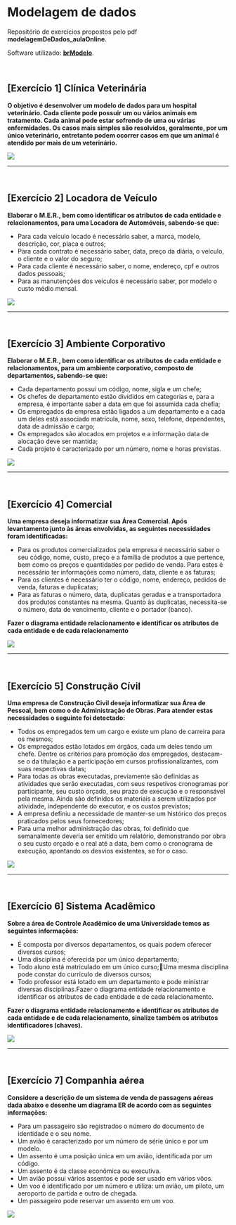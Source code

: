 # Modelagem de dados 
Repositório de exercícios propostos pelo pdf **modelagemDeDados_aulaOnline**.

Software utilizado: **[brModelo](http://www.sis4.com/brModelo/download.html)**.

<br>

## [Exercício 1] Clínica Veterinária
**O objetivo é desenvolver um modelo de dados para um hospital veterinário. Cada cliente pode possuir um ou vários animais em tratamento. Cada animal pode estar sofrendo de uma ou várias enfermidades. Os casos mais simples são resolvidos, geralmente, por um único veterinário, entretanto podem ocorrer casos em que um animal é atendido por mais de um veterinário.**

<img src="https://github.com/LeonarDev/Autoplay/blob/main/2_back-end/modelagem_db/Aulas_Autoplay/Exercicios/01.png?raw=true">

<hr>
<br>

## [Exercício 2] Locadora de Veículo
**Elaborar o M.E.R., bem como identificar os atributos de cada entidade e relacionamentos, para uma Locadora de Automóveis, sabendo-se que:**
- Para cada veículo locado é necessário saber, a marca, modelo, descrição, cor, placa e outros;
- Para cada contrato é necessário saber, data, preço da diária, o veículo, o cliente e o valor do seguro;
- Para cada cliente é necessário saber, o nome, endereço, cpf e outros dados pessoais;
- Para as manutenções dos veículos é necessário saber, por modelo o custo médio mensal.

<img src="https://github.com/LeonarDev/Autoplay/blob/main/2_back-end/modelagem_db/Aulas_Autoplay/Exercicios/02.png?raw=true">

<hr>
<br>

## [Exercício 3] Ambiente Corporativo
**Elaborar o M.E.R., bem como identificar os atributos de cada entidade e relacionamentos, para um ambiente corporativo, composto de departamentos, sabendo-se que:**
- Cada departamento possui um código, nome, sigla e um chefe;
- Os chefes de departamento estão divididos em categorias e, para a empresa, é importante saber a data em que foi assumida cada chefia; 
- Os empregados da empresa estão ligados a um departamento e a cada um deles está associado matrícula, nome, sexo, telefone, dependentes, data de admissão e cargo;
- Os empregados são alocados em projetos e a informação data de alocação deve ser mantida;
- Cada projeto é caracterizado por um número, nome e horas previstas.

<img src="https://github.com/LeonarDev/Autoplay/blob/main/2_back-end/modelagem_db/Aulas_Autoplay/Exercicios/03.png?raw=true">

<hr>
<br>

## [Exercício 4] Comercial
**Uma empresa deseja informatizar sua Área Comercial. Após levantamento junto às áreas envolvidas, as seguintes necessidades foram identificadas:**
- Para os produtos comercializados pela empresa é necessário saber o seu código, nome, custo, preço e a família de produtos a que pertence, bem como os preços e
quantidades por pedido de venda. Para estes é necessário ter informações como número, data, cliente e as faturas;
- Para os clientes é necessário ter o código, nome, endereço, pedidos de venda, faturas e duplicatas;
- Para as faturas o número, data, duplicatas geradas e a transportadora dos produtos constantes na mesma. Quanto às duplicatas, necessita-se o número, data de vencimento, cliente e o portador (banco).

**Fazer o diagrama entidade relacionamento e identificar os atributos de cada entidade e de cada relacionamento**

<img src="https://github.com/LeonarDev/Autoplay/blob/main/2_back-end/modelagem_db/Aulas_Autoplay/Exercicios/04.png?raw=true">

<hr>
<br>

## [Exercício 5] Construção Cívil
**Uma empresa de Construção Civil deseja informatizar sua Área de Pessoal, bem como o de Administração de Obras. Para atender estas necessidades o seguinte foi detectado:**
- Todos os empregados tem um cargo e existe um plano de carreira para os mesmos;
- Os empregados estão lotados em órgãos, cada um deles tendo um chefe. Dentre os critérios para promoção dos empregados, destacam-se o da titulação e a participação em cursos profissionalizantes, com suas respectivas datas;
- Para todas as obras executadas, previamente são definidas as atividades que serão executadas, com seus respetivos cronogramas por participante, seu custo orçado, seu prazo de execução e o responsável pela mesma. Ainda são definidos os materiais a serem utilizados por atividade, independente do executor, e os custos previstos;
- A empresa definiu a necessidade de manter-se um histórico dos preços praticados pelos seus fornecedores;
- Para uma melhor administração das obras, foi definido que semanalmente deveria ser emitido um relatório, demonstrando por obra o seu custo orçado e o real até a data, bem como o cronograma de execução, apontando os desvios existentes, se for o caso.

<img src="https://github.com/LeonarDev/Autoplay/blob/main/2_back-end/modelagem_db/Aulas_Autoplay/Exercicios/05.png?raw=true">

<hr>
<br>

## [Exercício 6] Sistema Acadêmico
**Sobre a área de Controle Acadêmico de uma Universidade temos as seguintes informações:**
- É composta por diversos departamentos, os quais podem oferecer diversos cursos;
- Uma disciplina é oferecida por um único departamento;
- Todo aluno está matriculado em um único curso;􀀀Uma mesma disciplina pode constar do currículo de diversos cursos;
- Todo professor está lotado em um departamento e pode ministrar diversas disciplinas.Fazer o diagrama entidade relacionamento e identificar os atributos de cada entidade e de cada relacionamento.

**Fazer o diagrama entidade relacionamento e identificar os atributos de cada entidade e de cada relacionamento, sinalize também os atributos identificadores (chaves).**

<img src="https://github.com/LeonarDev/Autoplay/blob/main/2_back-end/modelagem_db/Aulas_Autoplay/Exercicios/06.png?raw=true">

<hr>
<br>

## [Exercício 7] Companhia aérea
**Considere a descrição de um sistema de venda de passagens aéreas dada abaixo e desenhe um diagrama ER de acordo com as seguintes informações:**
- Para um passageiro são registrados o número do documento de identidade e o seu nome.
- Um avião é caracterizado por um número de série único e por um modelo.
- Um assento é uma posição única em um avião, identificada por um código.
- Um assento é da classe econômica ou executiva.
- Um avião possui vários assentos e pode ser usado em vários vôos.
- Um voo é identificado por um número e utiliza: um avião, um piloto, um aeroporto de partida e outro de chegada.
- Um passageiro pode reservar um assento em um voo.

<img src="https://github.com/LeonarDev/Autoplay/blob/main/2_back-end/modelagem_db/Aulas_Autoplay/Exercicios/07.png?raw=true">
